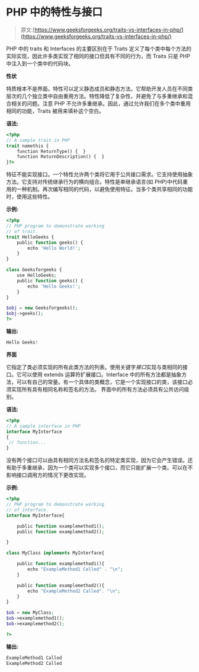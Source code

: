 # PHP 中的特性与接口

> 原文:[https://www.geeksforgeeks.org/traits-vs-interfaces-in-php/](https://www.geeksforgeeks.org/traits-vs-interfaces-in-php/)

PHP 中的 traits 和 Interfaces 的主要区别在于 Traits 定义了每个类中每个方法的实际实现，因此许多类实现了相同的接口但具有不同的行为，而 Traits 只是 PHP 中注入到一个类中的代码块。

**性状**

特质根本不是界面。特性可以定义静态成员和静态方法。它帮助开发人员在不同类层次的几个独立类中自由重用方法。特性降低了复杂性，并避免了与多重继承和混合相关的问题。注意 PHP 不允许多重继承。因此，通过允许我们在多个类中重用相同的功能，Traits 被用来填补这个空白。

**语法:**

```php
<?php
// A sample trait in PHP
trait namethis {
    function ReturnType() {  }
    function ReturnDescription() {  }
}?>
```

特征不能实现接口。一个特性允许两个类将它用于公共接口需求。它支持使用抽象方法。它支持对传统继承行为的横向组合。特性是单继承语言(如 PHP)中代码重用的一种机制。再次编写相同的代码，以避免使用特征。当多个类共享相同的功能时，使用这些特性。

**示例:**

```php
<?php
// PHP program to demonstrate working
// of trait.
trait HelloGeeks {
    public function geeks() {
        echo 'Hello World!';
    }
}

class Geeksforgeeks {
    use HelloGeeks;
    public function geeks() {
        echo 'Hello Geeks!';
    }
}

$obj = new Geeksforgeeks();
$obj->geeks();
?>
```

**输出:**

```php
Hello Geeks!
```

**界面**

它指定了类必须实现的所有此类方法的列表。使用关键字*接口*实现与类相同的接口。它可以使用 extends 运算符扩展接口。Interface 中的所有方法都是抽象方法，可以有自己的常量。有一个具体的类概念，它是一个实现接口的类，该接口必须实现所有具有相同名称和签名的方法。
界面中的所有方法必须具有公共访问级别。

**语法:**

```php
<?php
// A sample interface in PHP
interface MyInterface
{
 // function...
}
```

没有两个接口可以由具有相同方法名和签名的特定类实现，因为它会产生错误。还有助于多重继承，因为一个类可以实现多个接口，而它只能扩展一个类。可以在不影响接口调用方的情况下更改实现。

**示例:**

```php
<?php 
// PHP program to demonstrate working
// of interface.
interface MyInterface{ 

    public function examplemethod1(); 
    public function examplemethod2(); 

} 

class MyClass implements MyInterface{ 

    public function examplemethod1(){ 
        echo "ExampleMethod1 Called" . "\n"; 
    } 

    public function examplemethod2(){ 
        echo "ExampleMethod2 Called". "\n"; 
    } 
} 

$ob = new MyClass; 
$ob->examplemethod1(); 
$ob->examplemethod2(); 

?> 
```

**输出:**

```php
ExampleMethod1 Called
ExampleMethod2 Called

```